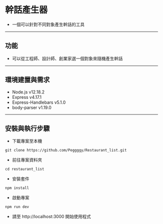 # 幹話產生器
* 一個可以針對不同對象產生幹話的工具
---
## 功能
* 可以從工程師、設計師、創業家選一個對象來隨機產生幹話

---
## 環境建置與需求
* Node.js v12.18.2
* Express v4.17.1
* Express-Handlebars v5.1.0
* body-parser v1.19.0
---
## 安裝與執行步驟
* 下載專案至本機
```
git clone https://github.com/Peggggy/Restaurant_list.git 
```
* 前往專案資料夾
```
cd restaurant_list
```
* 安裝套件
```
npm install
```
* 啟動專案
```
npm run dev
```
* 請至 http://localhost:3000 開始使用程式